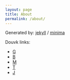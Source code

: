 ```yaml
---
layout: page
title: About
permalink: /about/
---
```


<!-- This is the base Jekyll theme. You can find out more info about customizing your Jekyll theme, as well as basic Jekyll usage documentation at [jekyllrb.com](https://jekyllrb.com/) -->


Generated by:
[jekyll](https://github.com/jekyll/jekyll) /
[minima](https://github.com/jekyll/minima)


Douvk links:
- [G](https://georgejkaye.com/)
- [B](https://brunorochapaiva.github.io/)
- [M](https://quiet.cafe/)
- [T](https://www.cs.bham.ac.uk/~txw467/)
- [J](https://jonfreer.co.uk/)



<!-- You can find the source code for Jekyll at GitHub:
[jekyll][jekyll-organization] /
[jekyll](https://github.com/jekyll/jekyll)


[jekyll-organization]: https://github.com/jekyll -->
